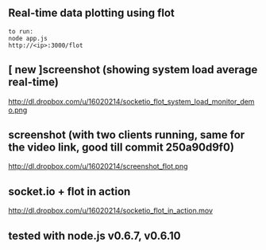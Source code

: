 ## Real-time data plotting using flot
	to run: 
	node app.js
	http://<ip>:3000/flot

## [ new ]screenshot (showing system load average real-time)
http://dl.dropbox.com/u/16020214/socketio_flot_system_load_monitor_demo.png

## screenshot (with two clients running, same for the video link, good till commit 250a90d9f0)
http://dl.dropbox.com/u/16020214/screenshot_flot.png

## socket.io + flot in action
http://dl.dropbox.com/u/16020214/socketio_flot_in_action.mov

## tested with node.js v0.6.7, v0.6.10


